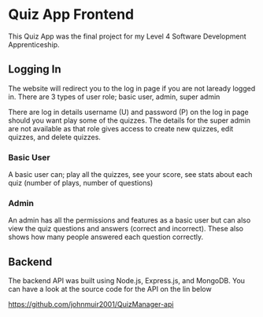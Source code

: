 # Quiz App Frontend

This Quiz App was the final project for my Level 4 Software Development Apprenticeship. 

## Logging In
The website will redirect you to the log in page if you are not laready logged in. There are 3 types of user role; basic user, admin, super admin

There are log in details username (U) and password (P) on the log in page should you want play some of the quizzes. The details for the super admin are not available as that role gives access to create new quizzes, edit quizzes, and delete quizzes.

### Basic User
A basic user can; play all the quizzes, see your score, see stats about each quiz (number of plays, number of questions)

### Admin
An admin has all the permissions and features as a basic user but can also view the quiz questions and answers (correct and incorrect). These also shows how many people answered each question correctly.


## Backend
The backend API was built using Node.js, Express.js, and MongoDB. You can have a look at the source code for the API on the lin below

<https://github.com/johnmuir2001/QuizManager-api>

